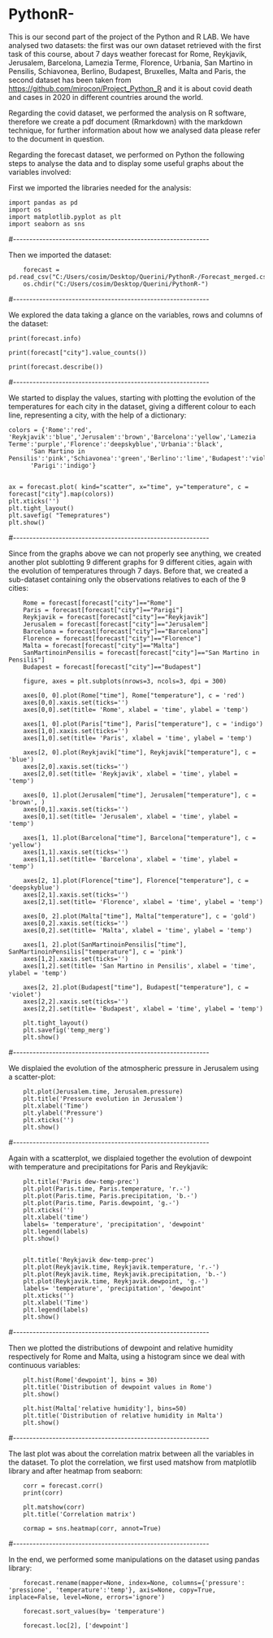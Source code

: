 # PythonR-

This is our second part of the project of the Python and R LAB. 
We have analysed two datasets: the first was our own dataset retrieved with the first task of this course, about 7 days weather forecast for Rome, Reykjavik, Jerusalem, Barcelona, Lamezia Terme, Florence, Urbania, San Martino in Pensilis, Schiavonea, Berlino, Budapest, Bruxelles, Malta and Paris, the second dataset has been taken from https://github.com/mirocon/Project_Python_R and it is about covid death and cases in 2020 in different countries around the world.

Regarding the covid dataset, we performed the analysis on R software, therefore we create a pdf document (Rmarkdown) with the markdown technique, for further information about how we analysed data please refer to the document in question.

Regarding the forecast dataset, we performed on Python the following steps to analyse the data and to display some useful graphs about the variables involved:

First we imported the libraries needed for the analysis:

    import pandas as pd
    import os
    import matplotlib.pyplot as plt
    import seaborn as sns

#------------------------------------------------------------

Then we imported the dataset:

        forecast = pd.read_csv("C:/Users/cosim/Desktop/Querini/PythonR-/Forecast_merged.csv")
        os.chdir("C:/Users/cosim/Desktop/Querini/PythonR-")
        
#------------------------------------------------------------

We explored the data taking a glance on the variables, rows and columns of the dataset:

    print(forecast.info)
    
    print(forecast["city"].value_counts())
    
    print(forecast.describe()) 

#------------------------------------------------------------

We started to display the values, starting with plotting the evolution of the temperatures for each city in the dataset, giving a different colour to each line, representing a city, with the help of a dictionary:

    colors = {'Rome':'red', 'Reykjavik':'blue','Jerusalem':'brown','Barcelona':'yellow','Lamezia Terme':'purple','Florence':'deepskyblue','Urbania':'black',
          'San Martino in Pensilis':'pink','Schiavonea':'green','Berlino':'lime','Budapest':'violet','Bruxelles':'sandybrown','Malta':'gold',
          'Parigi':'indigo'}


    ax = forecast.plot( kind="scatter", x="time", y="temperature", c = forecast["city"].map(colors))
    plt.xticks('')
    plt.tight_layout()
    plt.savefig( "Temepratures")
    plt.show()
    

#------------------------------------------------------------

Since from the graphs above we can not properly see anything, we created another plot sublotting 9 different graphs for 9 different cities, again with the evolution of temperatures through 7 days. Before that, we created a sub-dataset containing only the observations relatives to each of the 9 cities:

        Rome = forecast[forecast["city"]=="Rome"]
        Paris = forecast[forecast["city"]=="Parigi"]
        Reykjavik = forecast[forecast["city"]=="Reykjavik"]
        Jerusalem = forecast[forecast["city"]=="Jerusalem"]
        Barcelona = forecast[forecast["city"]=="Barcelona"]
        Florence = forecast[forecast["city"]=="Florence"]
        Malta = forecast[forecast["city"]=="Malta"]
        SanMartinoinPensilis = forecast[forecast["city"]=="San Martino in Pensilis"]
        Budapest = forecast[forecast["city"]=="Budapest"]

        figure, axes = plt.subplots(nrows=3, ncols=3, dpi = 300)

        axes[0, 0].plot(Rome["time"], Rome["temperature"], c = 'red')
        axes[0,0].xaxis.set(ticks='')
        axes[0,0].set(title= 'Rome', xlabel = 'time', ylabel = 'temp')

        axes[1, 0].plot(Paris["time"], Paris["temperature"], c = 'indigo')
        axes[1,0].xaxis.set(ticks='')
        axes[1,0].set(title= 'Paris', xlabel = 'time', ylabel = 'temp')

        axes[2, 0].plot(Reykjavik["time"], Reykjavik["temperature"], c = 'blue')
        axes[2,0].xaxis.set(ticks='')
        axes[2,0].set(title= 'Reykjavik', xlabel = 'time', ylabel = 'temp')

        axes[0, 1].plot(Jerusalem["time"], Jerusalem["temperature"], c = 'brown', )
        axes[0,1].xaxis.set(ticks='')
        axes[0,1].set(title= 'Jerusalem', xlabel = 'time', ylabel = 'temp')

        axes[1, 1].plot(Barcelona["time"], Barcelona["temperature"], c = 'yellow')
        axes[1,1].xaxis.set(ticks='')
        axes[1,1].set(title= 'Barcelona', xlabel = 'time', ylabel = 'temp')

        axes[2, 1].plot(Florence["time"], Florence["temperature"], c = 'deepskyblue')
        axes[2,1].xaxis.set(ticks='')
        axes[2,1].set(title= 'Florence', xlabel = 'time', ylabel = 'temp')

        axes[0, 2].plot(Malta["time"], Malta["temperature"], c = 'gold')
        axes[0,2].xaxis.set(ticks='')
        axes[0,2].set(title= 'Malta', xlabel = 'time', ylabel = 'temp')

        axes[1, 2].plot(SanMartinoinPensilis["time"], SanMartinoinPensilis["temperature"], c = 'pink')
        axes[1,2].xaxis.set(ticks='')
        axes[1,2].set(title= 'San Martino in Pensilis', xlabel = 'time', ylabel = 'temp')

        axes[2, 2].plot(Budapest["time"], Budapest["temperature"], c = 'violet')
        axes[2,2].xaxis.set(ticks='')
        axes[2,2].set(title= 'Budapest', xlabel = 'time', ylabel = 'temp')

        plt.tight_layout()
        plt.savefig('temp_merg')
        plt.show()

#------------------------------------------------------------

We displaied the evolution of the atmospheric pressure in Jerusalem using a scatter-plot:

        plt.plot(Jerusalem.time, Jerusalem.pressure)
        plt.title('Pressure evolution in Jerusalem')
        plt.xlabel('Time')
        plt.ylabel('Pressure')
        plt.xticks('')
        plt.show()
        
#------------------------------------------------------------

Again with a scatterplot, we displaied together the evolution of dewpoint with temperature and precipitations for Paris and Reykjavik: 

        plt.title('Paris dew-temp-prec')
        plt.plot(Paris.time, Paris.temperature, 'r.-')
        plt.plot(Paris.time, Paris.precipitation, 'b.-')
        plt.plot(Paris.time, Paris.dewpoint, 'g.-')
        plt.xticks('')
        plt.xlabel('time')
        labels= 'temperature', 'precipitation', 'dewpoint'
        plt.legend(labels)
        plt.show()


        plt.title('Reykjavik dew-temp-prec')
        plt.plot(Reykjavik.time, Reykjavik.temperature, 'r.-')
        plt.plot(Reykjavik.time, Reykjavik.precipitation, 'b.-')
        plt.plot(Reykjavik.time, Reykjavik.dewpoint, 'g.-')
        labels= 'temperature', 'precipitation', 'dewpoint'
        plt.xticks('')
        plt.xlabel('Time')
        plt.legend(labels)
        plt.show()
        
#------------------------------------------------------------

Then we plotted the distributions of dewpoint and relative humidity respectively for Rome and Malta, using a histogram since we deal with continuous variables:

        plt.hist(Rome['dewpoint'], bins = 30)
        plt.title('Distribution of dewpoint values in Rome')
        plt.show()

        plt.hist(Malta['relative humidity'], bins=50)
        plt.title('Distribution of relative humidity in Malta')
        plt.show()
        
#------------------------------------------------------------

The last plot was about the correlation matrix between all the variables in the dataset. To plot the correlation, we first used matshow from matplotlib library and after heatmap from seaborn:

        corr = forecast.corr()
        print(corr)

        plt.matshow(corr)
        plt.title('Correlation matrix')

        cormap = sns.heatmap(corr, annot=True)
        
#------------------------------------------------------------

In the end, we performed some manipulations on the dataset using pandas library:

        forecast.rename(mapper=None, index=None, columns={'pressure': 'pressione', 'temperature':'temp'}, axis=None, copy=True, inplace=False, level=None, errors='ignore')

        forecast.sort_values(by= 'temperature') 

        forecast.loc[2], ['dewpoint']
